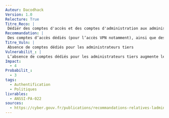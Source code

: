 ```yaml
---
Auteur: Dacodhack
Version: 1.0
Relecture: True
Titre_Reco: |
 Dédier des comptes d'accès et des comptes d'administration aux administrateurs tiers
Recommandation: |
 Des comptes d’accès dédiés (pour l’accès VPN notamment), ainsi que des comptes d’administration dédiés (pour l’accès aux ressources administrées) doivent être créés pour les administrateurs tiers. L’utilisation de comptes individuels est à privilégier par rapport à l’utilisation de comptes génériques. Ces comptes doivent être intégrés à la procédure de gestion du cycle de vie des comptes. L’utilisation par les administrateurs tiers de comptes par défaut ou de comptes d’autres utilisateurs est à proscrire.
Titre_Vuln: |
 Absence de comptes dédiés pour les administrateurs tiers
Vulnerabilit_: |
 L’absence de comptes dédiés pour les administrateurs tiers augmente les risques d’usurpation d’identité, d’accès non autorisé et de compromission du SI, notamment en raison de l’utilisation de comptes partagés ou génériques difficilement traçables.
Impact: 
  - 4
Probabilit_: 
  - 3
tags:
  - Authentification
  - Politiques
livrables:
  - ANSSI-PA-022
sources:
  - https://cyber.gouv.fr/publications/recommandations-relatives-ladministration-securisee-des-si
---
```

